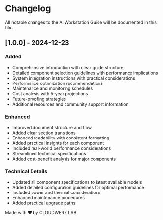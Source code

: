 # Changelog

All notable changes to the AI Workstation Guide will be documented in this file.

## [1.0.0] - 2024-12-23

### Added
- Comprehensive introduction with clear guide structure
- Detailed component selection guidelines with performance implications
- System integration instructions with practical considerations
- Performance optimization recommendations
- Maintenance and monitoring schedules
- Cost analysis with 5-year projections
- Future-proofing strategies
- Additional resources and community support information

### Enhanced
- Improved document structure and flow
- Added clear section transitions
- Enhanced readability with consistent formatting
- Added practical insights for each component
- Included real-world performance considerations
- Streamlined technical specifications
- Added cost-benefit analysis for major components

### Technical Details
- Updated all component specifications to latest available models
- Added detailed configuration guidelines for optimal performance
- Included power and thermal considerations
- Enhanced maintenance procedures
- Added practical upgrade paths

Made with ❤️ by CLOUDWERX LAB
